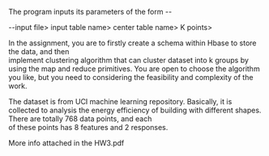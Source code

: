 The program inputs its parameters of the form --

--input file> input table name> center table name> K points>

In	the	assignment,	you	are	to	firstly	create	a	schema	within	Hbase	to	store	the	data,	and	then	
implement clustering algorithm	that	can	cluster	dataset	into	k	groups	by	using	the	map	and	
reduce	primitives.	You	are	open	to	choose	the	algorithm	you	like,	but	you	need	to	considering	
the	feasibility	and	complexity	of	the	work.

The	dataset	is	from	UCI	machine	learning	repository.	Basically,	it	is	collected	to	analysis	the	
energy	efficiency	of	building	with	different	shapes.	There	are	totally	768	data	points,	and	each	
of	these	points	has	8	features	and	2	responses.

More info attached in the HW3.pdf
